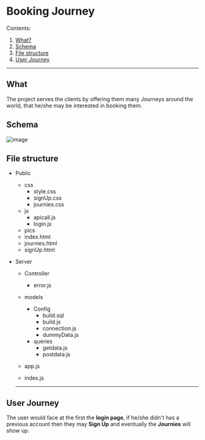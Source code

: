 # Booking Journey

Contents:
1. [What? ](#what)
1. [Schema](#schema)
1. [File structure](#file-structure)
1. [User Journey](#user-journey)
 <hr>

## What
The project serves the clients by offering them many Journeys around the world, that he/she may be interested in booking them.

## Schema 
![image](https://user-images.githubusercontent.com/56412800/75764016-e8ea0980-5d45-11ea-9196-92816dea6eb5.png)


## File structure

+ Public
  + css
    + style.css
    + signUp.css
    + journies.css
  + js
    + apicall.js
    + login.js
  + pics
  + index.html
  + journies.html
  + signUp.html
 
+ Server
  + Controller
    + error.js
  
  + models
    + Config
      + build.sql
      + build.js
      + connection.js
      + dummyData.js
    + queries
      + getdata.js
      + postdata.js
  + app.js
  + index.js
  
  <hr>

## User Journey
The user would face at the first the **login page**, if he/she didn't has a previous account then they may **Sign Up** and eventually the **Journies** will show up.




